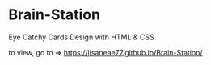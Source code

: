 # Brain-Station

Eye Catchy Cards Design with HTML & CSS

to view, go to => https://jisaneae77.github.io/Brain-Station/
